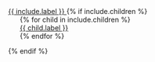 <li style="list-style: none;">
  <a href="{{include.url}}" class="is-size-5 has-text-weight-medium">
    {{ include.label }}
  </a>
  {% if include.children %}
  <ul class="is-hidden-touch mt-1 ml-0">
    {% for child in include.children %}
    <li style="list-style: none;">
      <a href="{{child.url}}">{{ child.label }}</a>
    </li>
    {% endfor %}
  </ul>
  {% endif %}
</li>
